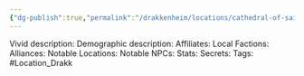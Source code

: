 ```yaml
---
{"dg-publish":true,"permalink":"/drakkenheim/locations/cathedral-of-saint-vitruvio/","noteIcon":""}
---
```



Vivid description: 
Demographic description: 
Affiliates: 
Local Factions: 
Alliances: 
Notable Locations: 
Notable NPCs: 
Stats: 
Secrets: 
Tags: #Location_Drakk 